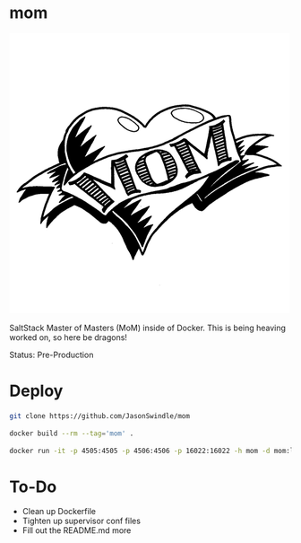 # mom

![image](./gitmedia/mom.jpg)

SaltStack Master of Masters (MoM) inside of Docker.  This is being heaving worked on, so here be dragons!

Status: Pre-Production

# Deploy

```bash
git clone https://github.com/JasonSwindle/mom
```

```bash
docker build --rm --tag='mom' .
```

```bash
docker run -it -p 4505:4505 -p 4506:4506 -p 16022:16022 -h mom -d mom:latest
```

# To-Do

* Clean up Dockerfile
* Tighten up supervisor conf files
* Fill out the README.md more
